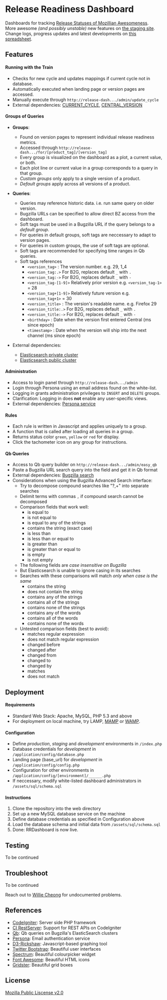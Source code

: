 # Release Readiness Dashboard
Dashboards for tracking [Release Statuses of Mozillian Awesomeness](https://release-dash.paas.allizom.org).<br>
More awesome *(and possibly unstable)* new features on [the staging site](http://release-dash.williecheong.com).<br>
Change logs, progress updates and latest developments on [this spreadsheet](https://docs.google.com/spreadsheet/ccc?key=0ApNDjYXWm5JndDFwLWVlM1BPR3dBdjE1ZVdfWlBwR1E&usp=sharing).

## Features
#### Running with the Train
- Checks for new cycle and updates mappings if current cycle not in database.
- Automatically executed when landing page or version pages are accessed.
- Manually execute through `http://release-dash.../admin/update_cycle`
- External dependencies: [CURRENT_CYCLE](https://wiki.mozilla.org/Template:CURRENT_CYCLE), [CENTRAL_VERSION](https://wiki.mozilla.org/Template:CENTRAL_VERSION)

#### Groups of Queries
- **Groups**:
    - Found on version pages to represent individual release readiness metrics.
    - Accessed through `http://release-dash.../for/[product_tag]/[version_tag]`
    - Every group is visualized on the dashboard as a plot, a current value, or both.
    - Each plot line or current value in a group corresponds to a query in that group.
    - *Custom groups* only apply to a single version of a product.
    - *Default groups* apply across all versions of a product.     
- **Queries**:
    - Queries may reference historic data. i.e. run same query on older version.
    - Bugzilla URLs can be specified to allow direct BZ access from the dashboard. 
    - Soft tags must be used in a Bugzilla URL if the query belongs to a *default group*.
    - For queries in default groups, soft tags are neccessary to adapt to version pages.
    - For queries in custom groups, the use of soft tags are optional.
    - Soft tags are recommended for specifying time ranges in Qb queries.
    - Soft tags references
        - `<version_tag>` : The version number. e.g. 29, 1_4
        - `<version_tag:.>` For B2G, replaces default `_` with `.`  
        - `<version_tag:->` For B2G, replaces default `_` with `-` 
        - `<version_tag-[1-9]>` Relatively prior version e.g. `<version_tag-1>` = 28
        - `<version_tag+[1-9]>` Relatively future version e.g. `<version_tag+1>` = 30
        - `<version_title>` : The version's readable name. e.g. Firefox 29 
        - `<version_title:.>` For B2G, replaces default `_` with `.`  
        - `<version_title:->` For B2G, replaces default `_` with `-` 
        - `<birthday>` :  Date when the version first entered Central (ms since epoch)
        - `<timestamp>` : Date when the version will ship into the next channel (ms since epoch)

        
- External dependencies: 
    - [Elasticsearch private cluster](https://github.com/klahnakoski/qb)
    - [Elasticsearch public cluster](https://github.com/klahnakoski/qb)

#### Administration
- Access to login panel through `http://release-dash.../admin`
- Login through Persona using an email address found on the white-list.
- Logging in grants administration privileges to `INSERT` and `DELETE` groups.
- Clarification: Logging in does **not** enable any user-specific views. 
- External dependencies: [Persona service](https://developer.mozilla.org/en-US/Persona)

#### Rules
- Each rule is written in Javascript and applies uniquely to a group.
- A function that is called after loading all queries in a group.
- Returns status color `green`, `yellow` or `red` for display.
- Click the tachometer icon on any group for instructions.

#### Qb Queries
- Access to Qb query builder on `http://release-dash.../admin/easy_qb`
- Paste a Bugzilla URL search query into the field and get it in Qb format
- External dependencies: [Bugzilla search](https://bugzilla.mozilla.org/query.cgi)
- Considerations when using the Bugzilla Advanced Search interface:
    - Try to decompose compound searches like "?,+" into separate searches
    - Delimit terms with commas `,` if compound search cannot be decomposed
    - Comparison fields that work well:
        - is equal to
        - is not equal to
        - is equal to any of the strings
        - contains the string (exact case)
        - is less than
        - is less than or equal to
        - is greater than
        - is greater than or equal to
        - is empty
        - is not empty
    - The following fields are *case insensitive on Bugzilla*
    - But Elasticsearch is unable to ignore casing in its searches
    - Searches with these comparisons will match *only when case is the same*
        - contains the string
        - does not contain the string
        - contains any of the strings
        - contains all of the strings
        - contains none of the strings
        - contains any of the words
        - contains all of the words
        - contains none of the words
    - Untested comparison fields (best to avoid):
        - matches regular expression
        - does not match regular expression
        - changed before
        - changed after
        - changed from
        - changed to
        - changed by
        - matches
        - does not match


## Deployment        
#### Requirements
- Standard Web Stack: Apache, MySQL, PHP 5.3 and above
- For deployment on local machine, try LAMP, [MAMP](http://www.mamp.info/en/downloads/) or [WAMP](http://www.wampserver.com/en/). 

#### Configuration
- Define *production*, *staging* and *development* environments in `/index.php`
- Database credentials for *development* in `/application/config/database.php`
- Landing page (base_url) for *development* in `/application/config/config.php`
- Configuration for other environments in `/application/config/[environment]/______.php`
- If neccessary, modify white-listed dashboard administrators in `/assets/sql/schema.sql`

#### Instructions
1. Clone the repository into the web directory
2. Set up a new MySQL database service on the machine
3. Define database credentials as specified in Configuration above
4. Load the database schema and initial data from `/assets/sql/schema.sql`
5. Done: RRDashboard is now live.


## Testing
To be continued


## Troubleshoot
To be continued<br>

Reach out to [Willie Cheong](http://williecheong.com) for undocumented problems.


## References
- [CodeIgniter](http://ellislab.com/codeigniter): Server side PHP framework
- [CI RestServer](https://github.com/philsturgeon/codeigniter-restserver): Support for REST APIs on CodeIgniter
- [Qb](https://github.com/klahnakoski/qb): Qb queries on Bugzilla's ElasticSearch clusters
- [Persona](https://developer.mozilla.org/en-US/Persona): Email authentication service
- [D3-Rickshaw](http://code.shutterstock.com/rickshaw/): Javascript-based graphing tool
- [Twitter Bootstrap](http://getbootstrap.com/getting-started/): Beautiful user interfaces
- [Spectrum](http://bgrins.github.io/spectrum/): Beautiful colourpicker widget
- [Font Awesome](http://fontawesome.io/): Beautiful HTML icons
- [Gridster](http://gridster.net/): Beautiful grid boxes


## License
[Mozilla Public Liscense v2.0](LICENSE)
